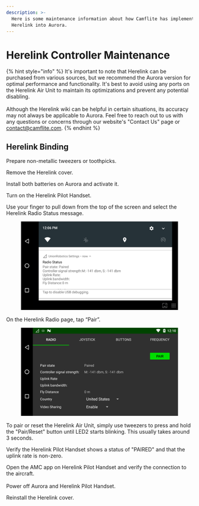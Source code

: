 ```yaml
---
description: >-
  Here is some maintenance information about how Camflite has implemented the
  Herelink into Aurora.
---
```


# Herelink Controller Maintenance

{% hint style="info" %}
It's important to note that Herelink can be purchased from various sources, but we recommend the Aurora version for optimal performance and functionality. It's best to avoid using any ports on the Herelink Air Unit to maintain its optimizations and prevent any potential disabling.\
\
Although the Herelink wiki can be helpful in certain situations, its accuracy may not always be applicable to Aurora. Feel free to reach out to us with any questions or concerns through our website's "Contact Us" page or contact@camflite.com.
{% endhint %}

## Herelink Binding

Prepare non-metallic tweezers or toothpicks.

Remove the Herelink cover.

Install both batteries on Aurora and activate it.

Turn on the Herelink Pilot Handset.

Use your finger to pull down from the top of the screen and select the Herelink Radio Status message.

<figure><img src="../.gitbook/assets/91.png" alt=""><figcaption></figcaption></figure>

On the Herelink Radio page, tap “Pair”.

<figure><img src="../.gitbook/assets/92.png" alt=""><figcaption></figcaption></figure>

To pair or reset the Herelink Air Unit, simply use tweezers to press and hold the "Pair/Reset" button until LED2 starts blinking. This usually takes around 3 seconds.



Verify the Herelink Pilot Handset shows a status of "PAIRED" and that the uplink rate is non-zero.

Open the AMC app on Herelink Pilot Handset and verify the connection to the aircraft.\
\
Power off Aurora and Herelink Pilot Handset.

Reinstall the Herelink cover.
